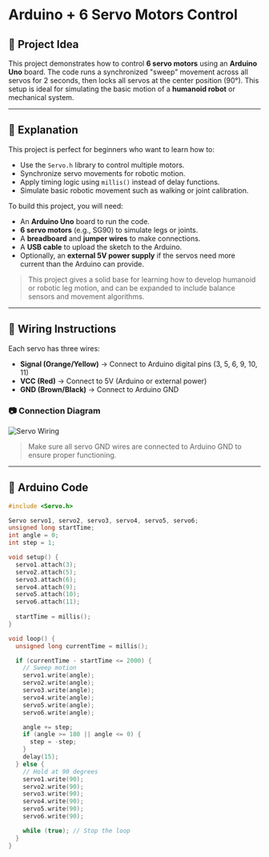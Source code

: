 # Arduino + 6 Servo Motors Control

## 🧠 Project Idea

This project demonstrates how to control **6 servo motors** using an **Arduino Uno** board. The code runs a synchronized "sweep" movement across all servos for 2 seconds, then locks all servos at the center position (90°). This setup is ideal for simulating the basic motion of a **humanoid robot** or mechanical system.

---

## 📘 Explanation

This project is perfect for beginners who want to learn how to:
- Use the `Servo.h` library to control multiple motors.
- Synchronize servo movements for robotic motion.
- Apply timing logic using `millis()` instead of delay functions.
- Simulate basic robotic movement such as walking or joint calibration.

To build this project, you will need:
- An **Arduino Uno** board to run the code.
- **6 servo motors** (e.g., SG90) to simulate legs or joints.
- A **breadboard** and **jumper wires** to make connections.
- A **USB cable** to upload the sketch to the Arduino.
- Optionally, an **external 5V power supply** if the servos need more current than the Arduino can provide.

> This project gives a solid base for learning how to develop humanoid or robotic leg motion, and can be expanded to include balance sensors and movement algorithms.

---

## 🔌 Wiring Instructions

Each servo has three wires:
- **Signal (Orange/Yellow)** → Connect to Arduino digital pins (3, 5, 6, 9, 10, 11)
- **VCC (Red)** → Connect to 5V (Arduino or external power)
- **GND (Brown/Black)** → Connect to Arduino GND

### 📷 Connection Diagram

![Servo Wiring](./A_digital_photograph_displays_an_Arduino_Uno_micro.png)

> Make sure all servo GND wires are connected to Arduino GND to ensure proper functioning.

---

## 📜 Arduino Code

```cpp
#include <Servo.h>

Servo servo1, servo2, servo3, servo4, servo5, servo6;
unsigned long startTime;
int angle = 0;
int step = 1;

void setup() {
  servo1.attach(3);
  servo2.attach(5);
  servo3.attach(6);
  servo4.attach(9);
  servo5.attach(10);
  servo6.attach(11);
  
  startTime = millis();
}

void loop() {
  unsigned long currentTime = millis();

  if (currentTime - startTime <= 2000) {
    // Sweep motion
    servo1.write(angle);
    servo2.write(angle);
    servo3.write(angle);
    servo4.write(angle);
    servo5.write(angle);
    servo6.write(angle);

    angle += step;
    if (angle >= 180 || angle <= 0) {
      step = -step;
    }
    delay(15);
  } else {
    // Hold at 90 degrees
    servo1.write(90);
    servo2.write(90);
    servo3.write(90);
    servo4.write(90);
    servo5.write(90);
    servo6.write(90);

    while (true); // Stop the loop
  }
}
